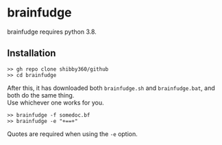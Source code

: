 # brainfudge
brainfudge requires python 3.8.
## Installation
```
>> gh repo clone shibby360/github
>> cd brainfudge
```
After this, it has downloaded both `brainfudge.sh` and `brainfudge.bat`, and both do the same thing.  
Use whichever one works for you.
```
>> brainfudge -f somedoc.bf
>> brainfudge -e "+==+"
```
Quotes are required when using the `-e` option.
